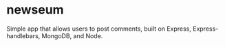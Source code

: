 # newseum
Simple app that allows users to post comments, built on Express, Express-handlebars, MongoDB, and Node.
